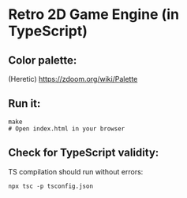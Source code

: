 # Retro 2D Game Engine (in TypeScript)

## Color palette:

(Heretic) https://zdoom.org/wiki/Palette

## Run it:

```
make
# Open index.html in your browser
```

## Check for TypeScript validity:

TS compilation should run without errors:

```
npx tsc -p tsconfig.json
```

